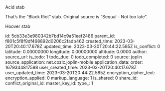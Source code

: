 Acid stab

That’s the “Black Riot” stab. Original source is “Sequal - Not too late”.

Hoover stab

id: 5cb33e3e980342b7bd14c9a51eef2486
parent_id: f801c5f8f9df468892d0206c2fadb462
created_time: 2023-03-20T20:40:17.678Z
updated_time: 2023-03-20T20:44:22.585Z
is_conflict: 0
latitude: 0.00000000
longitude: 0.00000000
altitude: 0.0000
author: 
source_url: 
is_todo: 1
todo_due: 0
todo_completed: 0
source: joplin
source_application: net.cozic.joplin-mobile
application_data: 
order: 1679344817598
user_created_time: 2023-03-20T20:40:17.678Z
user_updated_time: 2023-03-20T20:44:22.585Z
encryption_cipher_text: 
encryption_applied: 0
markup_language: 1
is_shared: 0
share_id: 
conflict_original_id: 
master_key_id: 
type_: 1